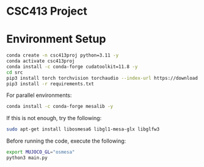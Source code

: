 # CSC413 Project

# Environment Setup

```bash
conda create -n csc413proj python=3.11 -y
conda activate csc413proj
conda install -c conda-forge cudatoolkit=11.8 -y
cd src
pip3 install torch torchvision torchaudio --index-url https://download.pytorch.org/whl/cu118
pip3 install -r requirements.txt
```

For parallel environments:

```bash
conda install -c conda-forge mesalib -y
```

If this is not enough, try the following:
```bash
sudo apt-get install libosmesa6 libgl1-mesa-glx libglfw3
````

Before running the code, execute the following:
```bash
export MUJOCO_GL="osmesa"
python3 main.py
```
